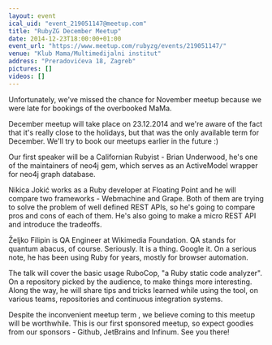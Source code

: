 ```yaml
---
layout: event
ical_uid: "event_219051147@meetup.com"
title: "RubyZG December Meetup"
date: 2014-12-23T18:00:00+01:00
event_url: "https://www.meetup.com/rubyzg/events/219051147/"
venue: "Klub Mama/Multimedijalni institut"
address: "Preradovićeva 18, Zagreb"
pictures: []
videos: []
---
```


Unfortunately, we've missed the chance for November meetup because we were late for bookings of the overbooked MaMa.
  
December meetup will take place on 23.12.2014 and we're aware of the fact that it's really close to the holidays, but that was the only available term for December. We'll try to book our meetups earlier in the future :)
  
Our first speaker will be a Californian Rubyist - Brian Underwood, he's one of the maintainers of neo4j gem, which serves as an ActiveModel wrapper for neo4j graph database.
  
Nikica Jokić works as a Ruby developer at Floating Point and he will compare two frameworks - Webmachine and Grape. Both of them are trying to solve the problem of well defined REST APIs, so he's going to compare pros and cons of each of them. He's also going to make a micro REST API and introduce the tradeoffs.
  
Željko Filipin is QA Engineer at Wikimedia Foundation. QA stands for quantum abacus, of course. Seriously. It is a thing. Google it. On a serious note, he has been using Ruby for years, mostly for browser automation.
  
The talk will cover the basic usage RuboCop, "a Ruby static code analyzer". On a repository picked by the audience, to make things more interesting. Along the way, he will share tips and tricks learned while using the tool, on various teams, repositories and continuous integration systems.
  
Despite the inconvenient meetup term , we believe coming to this meetup will be worthwhile. This is our first sponsored meetup, so expect goodies from our sponsors - Github, JetBrains and Infinum. See you there!